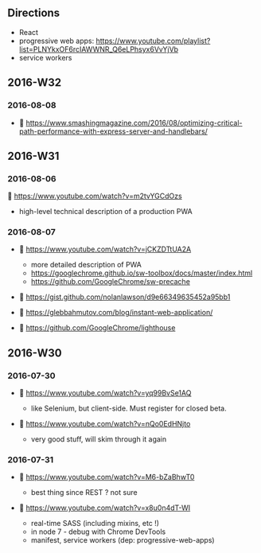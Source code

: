## Directions
- React
- progressive web apps: https://www.youtube.com/playlist?list=PLNYkxOF6rcIAWWNR_Q6eLPhsyx6VvYjVb 
- service workers

## 2016-W32

### 2016-08-08
- :scroll: https://www.smashingmagazine.com/2016/08/optimizing-critical-path-performance-with-express-server-and-handlebars/

## 2016-W31

### 2016-08-06
:movie_camera: https://www.youtube.com/watch?v=m2tvYGCdOzs 
  - high-level technical description of a production PWA

### 2016-08-07
- :movie_camera: https://www.youtube.com/watch?v=jCKZDTtUA2A 
  - more detailed description of PWA
  - https://googlechrome.github.io/sw-toolbox/docs/master/index.html
  - https://github.com/GoogleChrome/sw-precache

- :scroll: https://gist.github.com/nolanlawson/d9e66349635452a95bb1
- :scroll: https://glebbahmutov.com/blog/instant-web-application/
- :wrench: https://github.com/GoogleChrome/lighthouse

## 2016-W30

### 2016-07-30
- :movie_camera: https://www.youtube.com/watch?v=yq99BvSe1AQ 
  - like Selenium, but client-side. Must register for closed beta.

- :movie_camera: https://www.youtube.com/watch?v=nQo0EdHNjto
  - very good stuff, will skim through it again

### 2016-07-31
- :movie_camera: https://www.youtube.com/watch?v=M6-bZaBhwT0
  - best thing since REST ? not sure

- :movie_camera: https://www.youtube.com/watch?v=x8u0n4dT-WI 
  - real-time SASS (including mixins, etc !)
  - in node 7 - debug with Chrome DevTools
  - manifest, service workers (dep: progressive-web-apps)
